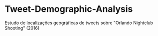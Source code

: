 # Tweet-Demographic-Analysis
Estudo de localizações geográficas de tweets sobre "Orlando Nightclub Shooting" (2016)
